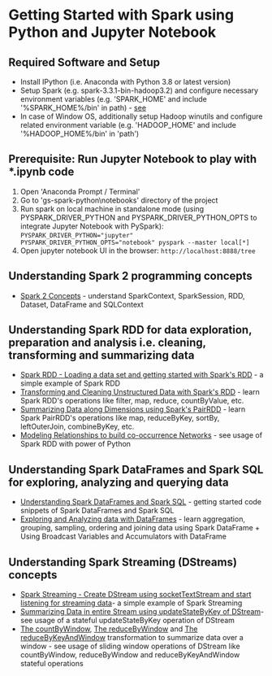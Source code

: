 # Getting Started with Spark using Python and Jupyter Notebook

## Required Software and Setup

* Install IPython (i.e. Anaconda with Python 3.8 or latest version)
* Setup Spark (e.g. spark-3.3.1-bin-hadoop3.2) and configure necessary environment variables (e.g. 'SPARK_HOME' and include '%SPARK_HOME%/bin' in path)  - [see](https://had00ping.wordpress.com/2017/11/14/setting-intellij-for-pyspark/)
* In case of Window OS, additionally setup Hadoop winutils and configure related environment variable (e.g. 'HADOOP_HOME' and include '%HADOOP_HOME%/bin' in 'path')

## Prerequisite: Run Jupyter Notebook to play with *.ipynb code

1. Open 'Anaconda Prompt / Terminal'
2. Go to 'gs-spark-python\notebooks' directory of the project 
3. Run spark on local machine in standalone mode (using PYSPARK_DRIVER_PYTHON and PYSPARK_DRIVER_PYTHON_OPTS to integrate Jupyter Notebook with PySpark): `PYSPARK_DRIVER_PYTHON="jupyter" PYSPARK_DRIVER_PYTHON_OPTS="notebook" pyspark --master local[*]`
4. Open jupyter notebook UI in the browser: `http://localhost:8888/tree`

## Understanding Spark 2 programming concepts

* [Spark 2 Concepts](http://localhost:8888/notebooks/00/Spark2-Concepts.ipynb) - understand SparkContext, SparkSession, RDD, Dataset, DataFrame and SQLContext

## Understanding Spark RDD for data exploration, preparation and analysis i.e. cleaning, transforming and summarizing data

* [Spark RDD - Loading a data set and getting started with Spark's RDD](http://localhost:8888/notebooks/01/SparkRdd-HelloWorld.ipynb) - a simple example of Spark RDD
* [Transforming and Cleaning Unstructured Data with Spark's RDD](http://localhost:8888/notebooks/02/SparkRdd-NYCrimeAnalysis.ipynb) - learn Spark RDD's operations like filter, map, reduce, countByValue, etc.
* [Summarizing Data along Dimensions using Spark's PairRDD](http://localhost:8888/notebooks/03/SparkRdd-DodgersSummary.ipynb) -  learn Spark PairRDD's operations like map, reduceByKey, sortBy, leftOuterJoin, combineByKey, etc.
* [Modeling Relationships to build co-occurrence Networks](http://localhost:8888/notebooks/04/SparkRdd-MarvelRelationships.ipynb) - see usage of Spark RDD with power of Python

## Understanding Spark DataFrames and Spark SQL for exploring, analyzing and querying data

* [Understanding Spark DataFrames and Spark SQL](http://localhost:8888/notebooks/11/Spark-DataFrame-Sql-Concepts.ipynb) - getting started code snippets of Spark DataFrames and Spark SQL
* [Exploring and Analyzing data with DataFrames](http://localhost:8888/notebooks/12/Spark-DataFrame-NYCrimeAnalysis.ipynb) - learn aggregation, grouping, sampling, ordering and joining data using Spark DataFrame + Using Broadcast Variables and Accumulators with DataFrame

## Understanding Spark Streaming (DStreams) concepts

* [Spark Streaming - Create DStream using socketTextStream and start listening for streaming data](http://localhost:8888/notebooks/21/Spark-Streaming-HelloWorld.ipynb)- a simple example of Spark Streaming
* [Summarizing Data in entire Stream using updateStateByKey of DStream](http://localhost:8888/notebooks/22/Streaming-UpdateStateByKey.ipynb)- see usage of a stateful updateStateByKey operation of DStream
* [The countByWindow](http://localhost:8888/notebooks/23/Streaming-CountByWindow.ipynb), [The reduceByWindow](http://localhost:8888/notebooks/23/Streaming-ReduceByWindow.ipynb) and [The reduceByKeyAndWindow](http://localhost:8888/notebooks/23/Streaming-ReduceByKeyAndWindow.ipynb) transformation to summarize data over a window - see usage of sliding window operations of DStream like countByWindow, reduceByWindow and reduceByKeyAndWindow stateful operations

